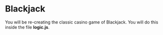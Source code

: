 # Blackjack

You will be re-creating the classic casino game of Blackjack.  You will do this inside the file **logic.js**.
